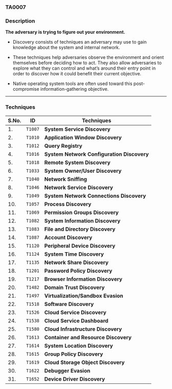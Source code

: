 ### TA0007

### Description

**The adversary is trying to figure out your environment.**

- Discovery consists of techniques an adversary may use to gain knowledge about the system and internal network. 

- These techniques help adversaries observe the environment and orient themselves before deciding how to act. They also allow adversaries to explore what they can control and what’s around their entry point in order to discover how it could benefit their current objective. 

- Native operating system tools are often used toward this post-compromise information-gathering objective.

---

### Techniques

| S.No. | ID | Techniques |
| --- | --- | --- |
| 1. | `T1007` | **System Service Discovery** |
| 2. | `T1010` | **Application Window Discovery** |
| 3. | `T1012` | **Query Registry** |
| 4. | `T1016` | **System Network Configuration Discovery** |
| 5. | `T1018` | **Remote System Discovery** |
| 6. | `T1033` | **System Owner/User Discovery** |
| 7. | `T1040` | **Network Sniffing** |
| 8. | `T1046` | **Network Service Discovery** |
| 9. | `T1049` | **System Network Connections Discovery** |
| 10. | `T1057` | **Process Discovery** |
| 11. | `T1069` | **Permission Groups Discovery** |
| 12. | `T1082` | **System Information Discovery** |
| 13. | `T1083` | **File and Directory Discovery** |
| 14. | `T1087` | **Account Discovery** |
| 15. | `T1120` | **Peripheral Device Discovery** |
| 16. | `T1124` | **System Time Discovery** |
| 17. | `T1135` | **Network Share Discovery** |
| 18. | `T1201` | **Password Policy Discovery** |
| 19. | `T1217` | **Browser Information Discovery** |
| 20. | `T1482` | **Domain Trust Discovery** |
| 21. | `T1497` | **Virtualization/Sandbox Evasion** |
| 22. | `T1518` | **Software Discovery** |
| 23. | `T1526` | **Cloud Service Discovery** |
| 24. | `T1538` | **Cloud Service Dashboard** |
| 25. | `T1580` | **Cloud Infrastructure Discovery** |
| 26. | `T1613` | **Container and Resource Discovery** |
| 27. | `T1614` | **System Location Discovery** |
| 28. | `T1615` | **Group Policy Discovery** |
| 29. | `T1619` | **Cloud Storage Object Discovery** |
| 30. | `T1622` | **Debugger Evasion** |
| 31. | `T1652` | **Device Driver Discovery** |